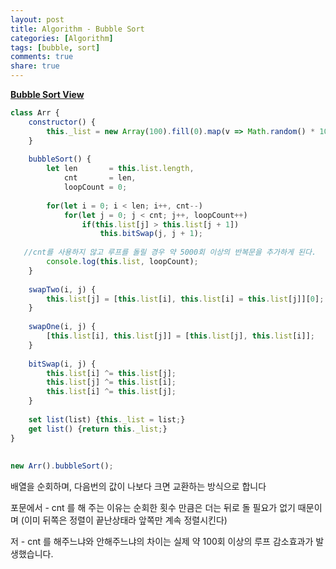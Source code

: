 ```yaml
---
layout: post
title: Algorithm - Bubble Sort 
categories: [Algorithm]
tags: [bubble, sort]
comments: true
share: true
---
```



**[Bubble Sort View](https://visualgo.net/sorting)**


```js
class Arr {
    constructor() {
        this._list = new Array(100).fill(0).map(v => Math.random() * 100 + 1);
    }
 
    bubbleSort() {
        let len       = this.list.length,
            cnt       = len,
            loopCount = 0;
 
        for(let i = 0; i < len; i++, cnt--)
            for(let j = 0; j < cnt; j++, loopCount++) 
                if(this.list[j] > this.list[j + 1])
                    this.bitSwap(j, j + 1);
 
   //cnt를 사용하지 않고 루프를 돌릴 경우 약 5000회 이상의 반복문을 추가하게 된다. 
        console.log(this.list, loopCount);
    }
 
    swapTwo(i, j) {
        this.list[j] = [this.list[i], this.list[i] = this.list[j]][0];
    }
 
    swapOne(i, j) {
        [this.list[i], this.list[j]] = [this.list[j], this.list[i]];
    }
 
    bitSwap(i, j) {
        this.list[i] ^= this.list[j];
        this.list[j] ^= this.list[i];
        this.list[i] ^= this.list[j];
    }
 
    set list(list) {this._list = list;}
    get list() {return this._list;}
}
 
 
new Arr().bubbleSort();
```



배열을 순회하며, 다음번의 값이 나보다 크면 교환하는 방식으로 합니다 

포문에서 - cnt 를 해 주는 이유는 순회한 횟수 만큼은 더는 뒤로 돌 필요가 없기 때문이며 (이미 뒤쪽은 정렬이 끝난상태라 앞쪽만 계속 정렬시킨다) 

저 - cnt 를 해주느냐와 안해주느냐의 차이는 실제 약 100회 이상의 루프 감소효과가 발생했습니다.

  
